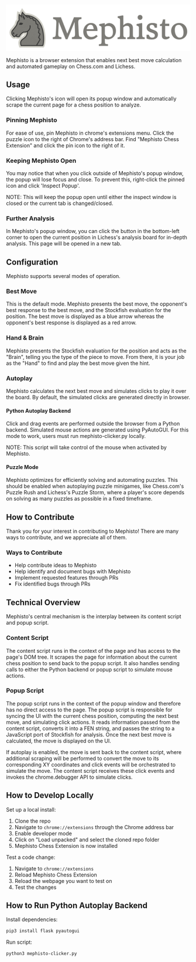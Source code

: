 ![alt text](https://raw.githubusercontent.com/AlexPetrusca/Mephisto/master/res/mephisto_banner_lowercase.png)

Mephisto is a browser extension that enables next best move calculation and automated gameplay on Chess.com and Lichess.


## Usage
Clicking Mephisto's icon will open its popup window and automatically scrape the current page for a chess position to 
analyze.

### Pinning Mephisto
For ease of use, pin Mephisto in chrome's extensions menu. Click the puzzle icon to the right of Chrome's address bar. 
Find "Mephisto Chess Extension" and click the pin icon to the right of it.

### Keeping Mephisto Open
You may notice that when you click outside of Mephisto's popup window, the popup will lose focus and close. To prevent
this, right-click the pinned icon and click 'Inspect Popup'.

NOTE: This will keep the popup open until either the inspect window is closed or the current tab is changed/closed.

### Further Analysis
In Mephisto's popup window, you can click the button in the bottom-left corner to open the current position in 
Lichess's analysis board for in-depth analysis. This page will be opened in a new tab.


## Configuration
Mephisto supports several modes of operation.

### Best Move
This is the default mode. Mephisto presents the best move, the opponent's best response to the best move, and the 
Stockfish evaluation for the position. The best move is displayed as a blue arrow whereas the opponent's best response 
is displayed as a red arrow.

### Hand & Brain
Mephisto presents the Stockfish evaluation for the position and acts as the "Brain", telling you the type of the piece 
to move. From there, it is your job as the "Hand" to find and play the best move given the hint.

### Autoplay
Mephisto calculates the next best move and simulates clicks to play it over the board. By default, the simulated clicks
are generated directly in browser.

#### Python Autoplay Backend
Click and drag events are performed outside the browser from a Python backend. Simulated mouse actions are generated
using PyAutoGUI. For this mode to work, users must run mephisto-clicker.py locally.

NOTE: This script will take control of the mouse when activated by Mephisto.

#### Puzzle Mode
Mephisto optimizes for efficiently solving and automating puzzles. This should be enabled when autoplaying puzzle 
minigames, like Chess.com's Puzzle Rush and Lichess's Puzzle Storm, where a player's score depends on solving as many
puzzles as possible in a fixed timeframe.


## How to Contribute
Thank you for your interest in contributing to Mephisto! There are many ways to contribute, and we appreciate all of them.

### Ways to Contribute
- Help contribute ideas to Mephisto
- Help identify and document bugs with Mephisto
- Implement requested features through PRs
- Fix identified bugs through PRs


## Technical Overview
Mephisto's central mechanism is the interplay between its content script and popup script.

### Content Script
The content script runs in the context of the page and has access to the page's DOM tree. It scrapes the page for 
information about the current chess position to send back to the popup script. It also handles sending calls to 
either the Python backend or popup script to simulate mouse actions.

### Popup Script
The popup script runs in the context of the popup window and therefore has no direct access to the page. The popup
script is responsible for syncing the UI with the current chess position, computing the next best move, and 
simulating click actions. It reads information passed from the content script, converts it into a FEN string, and
passes the string to a JavaScript port of Stockfish for analysis. Once the next best move is calculated, the move is
displayed on the UI. 

If autoplay is enabled, the move is sent back to the content script, where additional scraping will be performed 
to convert the move to its corresponding XY coordinates and click events will be orchestrated to simulate the move.
The content script receives these click events and invokes the chrome.debugger API to simulate clicks.


## How to Develop Locally
Set up a local install:
1. Clone the repo
2. Navigate to `chrome://extensions` through the Chrome address bar
3. Enable developer mode
4. Click on "Load unpacked" and select the cloned repo folder
5. Mephisto Chess Extension is now installed

Test a code change:
1. Navigate to `chrome://extensions`
2. Reload Mephisto Chess Extension
3. Reload the webpage you want to test on
4. Test the changes


## How to Run Python Autoplay Backend
Install dependencies:
```bash
pip3 install flask pyautogui
```

Run script:
```bash
python3 mephisto-clicker.py
```